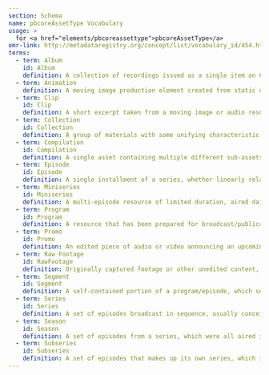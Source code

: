 ```yaml
---
section: Schema
name: pbcoreAssetType Vocabulary
usage: >
  for <a href="elements/pbcoreassettype">pbcoreAssetType</a>
omr-link: http://metadataregistry.org/concept/list/vocabulary_id/454.html
terms:
  - term: Album
    id: Album
    definition: A collection of recordings issued as a single item on CD, record, or another medium.
  - term: Animation
    definition: A moving image production element created from static drawings or objects.
  - term: Clip
    id: Clip
    definition: A short excerpt taken from a moving image or audio resource. A clip may not convey a complete intellectual concept.
  - term: Collection
    id: Collection
    definition: A group of materials with some unifying characteristic. – 2. Materials assembled by a person, organization, or repository from a variety of sources; an artificial collection.
  - term: Compilation
    id: Compilation
    definition: A single asset containing multiple different sub-assets; for example, a reel with programs, clips, and raw footage.
  - term: Episode
    id: Episode
    definition: A single installment of a series, whether linearly relate to other episodes in the series, or simply presented under the same branding.
  - term: Miniseries
    id: Miniseries
    definition: A multi-episode resource of limited duration, aired daily or weekly, usually with a total running time of less than 15 hours.
  - term: Program
    id: Program
    definition: A resource that has been prepared for broadcast/publication and is presented as a single work, with no series branding.
  - term: Promo
    id: Promo
    definition: An edited piece of audio or video announcing an upcoming work (like a program or series).
  - term: Raw Footage
    id: RawFootage
    definition: Originally captured footage or other unedited content, not intended for broadcast in its current form.
  - term: Segment
    id: Segment
    definition: A self-contained portion of a program/episode, which serves its own function, but operates within the larger program/episode.
  - term: Series
    id: Series
    definition: A set of episodes broadcast in sequence, usually conceived without a definte end and aired on a regular schedule. Typically all episodes within a single series follow a specific theme or continuous storyline, or are all broadcast under the same series title and branding.
  - term: Season
    id: Season
    definition: A set of episodes from a series, which were all aired in the same broadcast period.
  - term: Subseries
    id: Subseries
    definition: A set of episodes that makes up its own series, which is broadcast under an umbrella series with its own branding.
---
```

